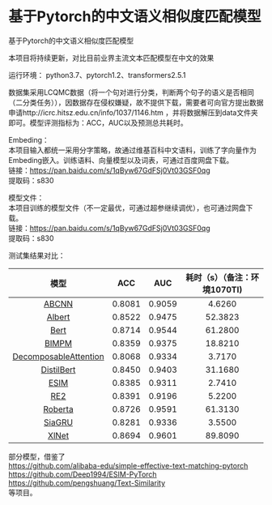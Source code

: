 # 基于Pytorch的中文语义相似度匹配模型
基于Pytorch的中文语义相似度匹配模型

本项目将持续更新，对比目前业界主流文本匹配模型在中文的效果

运行环境：
python3.7、pytorch1.2、transformers2.5.1

数据集采用LCQMC数据（将一个句对进行分类，判断两个句子的语义是否相同（二分类任务）），因数据存在侵权嫌疑，故不提供下载，需要者可向官方提出数据申请http://icrc.hitsz.edu.cn/info/1037/1146.htm ，并将数据解压到data文件夹即可。模型评测指标为：ACC，AUC以及预测总共耗时。

Embeding：  
本项目输入都统一采用分字策略，故通过维基百科中文语料，训练了字向量作为Embeding嵌入。训练语料、向量模型以及词表，可通过百度网盘下载。  
链接：https://pan.baidu.com/s/1qByw67GdFSj0Vt03GSF0qg   
提取码：s830   

模型文件：  
本项目训练的模型文件（不一定最优，可通过超参继续调优），也可通过网盘下载。  
链接：https://pan.baidu.com/s/1qByw67GdFSj0Vt03GSF0qg   
提取码：s830   

测试集结果对比：  

模型 | ACC | AUC | 耗时（s）（备注：环境1070TI) 
:-: | :-: | :-: | :-: 
[ABCNN](https://arxiv.org/pdf/1512.05193.pdf) | 0.8081 | 0.9059 | 4.6260
[Albert](https://openreview.net/pdf?id=H1eA7AEtvS) | 0.8522 | 0.9475 | 52.3823
[Bert](https://arxiv.org/pdf/1810.04805.pdf) | 0.8714| 0.9544 | 61.2800 
[BIMPM](https://arxiv.org/pdf/1702.03814.pdf) | 0.8359| 0.9375 | 18.8210 
[DecomposableAttention](https://arxiv.org/pdf/1606.01933.pdf) | 0.8068| 0.9334 | 3.7170 
[DistilBert](https://arxiv.org/pdf/1910.01108.pdf) | 0.8450| 0.9403| 31.1680 
[ESIM](https://arxiv.org/pdf/1609.06038.pdf) | 0.8385 | 0.9311 | 2.7410
[RE2](https://www.aclweb.org/anthology/P19-1465.pdf) | 0.8391 | 0.9196 | 5.2200
[Roberta](https://arxiv.org/pdf/1907.11692.pdf) | 0.8726 | 0.9591 | 61.3130
[SiaGRU](https://aaai.org/ocs/index.php/AAAI/AAAI16/paper/view/12195/12023) | 0.8281 | 0.9336 | 3.5500
[XlNet](https://arxiv.org/pdf/1906.08237.pdf) | 0.8694 | 0.9601 | 89.8090

部分模型，借鉴了  
https://github.com/alibaba-edu/simple-effective-text-matching-pytorch  
https://github.com/Deep1994/ESIM-PyTorch  
https://github.com/pengshuang/Text-Similarity  
等项目。
